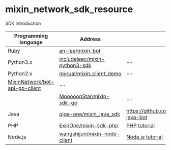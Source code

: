 # mixin_network_sdk_resource
SDK introduction


|Programming language |Address| Tutorial|
|--|--|--| 
|Ruby|[an-lee/mixin_bot](https://github.com/an-lee/mixin_bot)|
|Python3.x|[includeleec/mixin-python3-sdk](https://github.com/includeleec/mixin-python3-sdk)|--|
|Python2.x|[myrual/mixin_client_demo](https://github.com/myrual/mixin_client_demo)|--|
|[MixinNetwork/bot-api-go-client](https://github.com/MixinNetwork/bot-api-go-client)|--|
|  |[MooooonStar/mixin-sdk-go](https://github.com/MooooonStar/mixin-sdk-go)|--|
|Java|[qige-one/mixin_java_sdk](http://github.com/qige-one/mixin_java_sdk)|https://github.com/wenewzhang/mixin_labs-java-bot|
|PHP|[ExinOne/mixin-sdk-php](https://github.com/ExinOne/mixin-sdk-php)|[PHP tutorial](https://github.com/wenewzhang/mixin_labs-php-bot)|
|Node.js|[wangshijun/mixin-node-client](http://github.com/wangshijun/mixin-node-client)|[Node.js tutorial](https://github.com/wenewzhang/mixin_labs-php-bot)|
